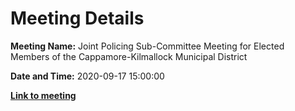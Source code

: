 # Meeting Details

**Meeting Name:** Joint Policing Sub-Committee Meeting for Elected Members of the Cappamore-Kilmallock Municipal District

**Date and Time:** 2020-09-17 15:00:00

**<a href="https://www.limerick.ie/council/whats-on/joint-policing-sub-committee-meeting-elected-members-cappamore-kilmallock-0" target="_blank">Link to meeting</a>**
